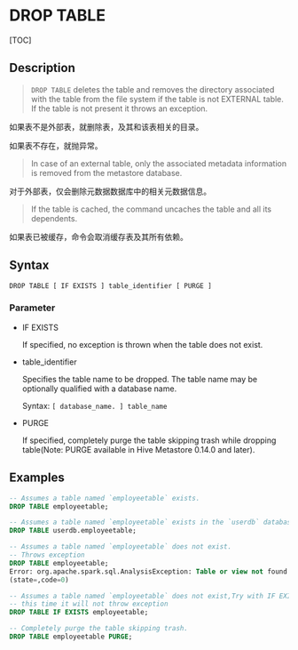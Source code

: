 # DROP TABLE

[TOC]

## Description

> `DROP TABLE` deletes the table and removes the directory associated with the table from the file system if the table is not EXTERNAL table. If the table is not present it throws an exception.

如果表不是外部表，就删除表，及其和该表相关的目录。

如果表不存在，就抛异常。

> In case of an external table, only the associated metadata information is removed from the metastore database.

对于外部表，仅会删除元数据数据库中的相关元数据信息。

> If the table is cached, the command uncaches the table and all its dependents.

如果表已被缓存，命令会取消缓存表及其所有依赖。

## Syntax

	DROP TABLE [ IF EXISTS ] table_identifier [ PURGE ]

### Parameter

- IF EXISTS

	If specified, no exception is thrown when the table does not exist.

- table_identifier

	Specifies the table name to be dropped. The table name may be optionally qualified with a database name.
	
	Syntax: `[ database_name. ] table_name`

- PURGE

	If specified, completely purge the table skipping trash while dropping table(Note: PURGE available in Hive Metastore 0.14.0 and later).

## Examples

```sql
-- Assumes a table named `employeetable` exists.
DROP TABLE employeetable;

-- Assumes a table named `employeetable` exists in the `userdb` database
DROP TABLE userdb.employeetable;

-- Assumes a table named `employeetable` does not exist.
-- Throws exception
DROP TABLE employeetable;
Error: org.apache.spark.sql.AnalysisException: Table or view not found: employeetable;
(state=,code=0)

-- Assumes a table named `employeetable` does not exist,Try with IF EXISTS
-- this time it will not throw exception
DROP TABLE IF EXISTS employeetable;

-- Completely purge the table skipping trash.
DROP TABLE employeetable PURGE;
```